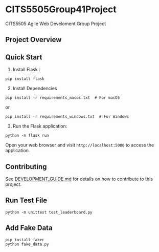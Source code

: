 # CITS5505Group41Project

CITS5505 Agile Web Develoment Group Project

## Project Overview

## Quick Start

1. Install Flask :

```
pip install flask
```

2. Install Dependencies

```
pip install -r requirements_macos.txt  # For macOS
```

or

```
pip install -r requirements_windows.txt  # For Windows
```

3. Run the Flask application:

```
python -m flask run
```

Open your web browser and visit `http://localhost:5000` to access the application.

## Contributing

See [DEVELOPMENT_GUIDE.md](DEVELOPMENT_GUIDE.md) for details on how to contribute to this project.

## Run Test File

```
python -m unittest test_leaderboard.py
```

## Add Fake Data

```
pip install faker
python fake_data.py
```
